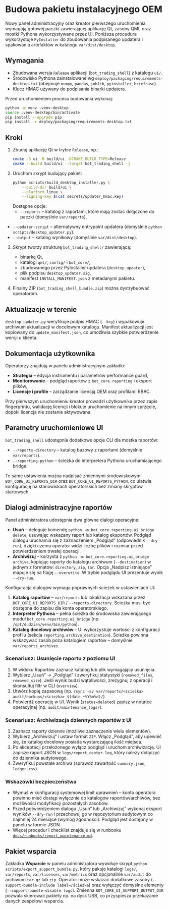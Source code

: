 # Budowa pakietu instalacyjnego OEM

Nowy panel administracyjny oraz kreator pierwszego uruchomienia wymagają gotowej paczki
zawierającej aplikację Qt, zasoby QML oraz mostki Pythona wykorzystywane przez UI.
Poniższa procedura wykorzystuje `PyInstaller` do zbudowania podpisanego updatera i
spakowania artefaktów w katalogu `var/dist/desktop`.

## Wymagania

* Zbudowana wersja `Release` aplikacji (`bot_trading_shell`) z katalogu `ui/`.
* Środowisko Pythona zainstalowane wg `deploy/packaging/requirements-desktop.txt`
  (obejmuje `numpy`, `pandas`, `joblib`, `pyinstaller`, `briefcase`).
* Klucz HMAC używany do podpisania binarki updatera.

Przed uruchomieniem procesu budowania wykonaj:

```bash
python -m venv .venv-desktop
source .venv-desktop/bin/activate
pip install --upgrade pip
pip install -r deploy/packaging/requirements-desktop.txt
```

## Kroki

1. Zbuduj aplikację Qt w trybie `Release`, np.:
   ```bash
   cmake -S ui -B build/ui -DCMAKE_BUILD_TYPE=Release
   cmake --build build/ui --target bot_trading_shell -j
   ```
2. Uruchom skrypt budujący pakiet:
   ```bash
   python scripts/build_desktop_installer.py \
       --build-dir build/ui \
       --platform linux \
       --signing-key $(cat secrets/updater_hmac.key)
   ```
   Dostępne opcje:
   * `--reports` – katalog z raportami, które mają zostać dołączone do paczki (domyślnie `var/reports`).
  * `--updater-script` – alternatywny entrypoint updatera (domyślnie `python scripts/desktop_updater.py`).
   * `--output` – katalog wynikowy (domyślnie `var/dist/desktop`).

3. Skrypt tworzy strukturę `bot_trading_shell/` zawierającą:
   * binarkę Qt,
   * katalogi `qml/`, `config/` i `bot_core/`,
   * zbudowanego przez PyInstaller updatera (`desktop_updater`),
   * plik podpisu `desktop_updater.sig`,
   * manifest `INSTALL_MANIFEST.json` z metadanymi pakietu.

4. Finalny ZIP (`bot_trading_shell_bundle.zip`) można dystrybuować operatorom.

## Aktualizacje w terenie

`desktop_updater.py` weryfikuje podpis HMAC (`--key`) i wypakowuje archiwum aktualizacji
w docelowym katalogu. Manifest aktualizacji jest kopiowany do `update_manifest.json`,
co umożliwia szybkie potwierdzenie wersji u klienta.

## Dokumentacja użytkownika

Operatorzy znajdują w panelu administracyjnym zakładki:

* **Strategia** – edycja instrumentu i parametrów performance guard,
* **Monitorowanie** – podgląd raportów z `bot_core.reporting` i eksport plików,
* **Licencje i profile** – zarządzanie licencją OEM oraz profilami RBAC.

Przy pierwszym uruchomieniu kreator prowadzi użytkownika przez zapis fingerprintu,
walidację licencji i blokuje uruchomienie na innym sprzęcie, dopóki licencja nie
zostanie aktywowana.

## Parametry uruchomieniowe UI

`bot_trading_shell` udostępnia dodatkowe opcje CLI dla mostka raportów:

* `--reports-directory` – katalog bazowy z raportami (domyślnie `var/reports`).
* `--reporting-python` – ścieżka do interpretera Pythona uruchamiającego bridge.

Te same ustawienia można nadpisać zmiennymi środowiskowymi
`BOT_CORE_UI_REPORTS_DIR` oraz `BOT_CORE_UI_REPORTS_PYTHON`, co ułatwia
konfigurację na stanowiskach operatorskich bez zmiany skryptów startowych.

## Dialogi administracyjne raportów

Panel administratora udostępnia dwa główne dialogi operacyjne:

* **Usuń** – deleguje komendę `python -m bot_core.reporting.ui_bridge delete`,
  usuwając wskazany raport lub katalog eksportów. Podgląd dialogu uruchamia się
  z zaznaczeniem „Podgląd” (odpowiednik `--dry-run`), dzięki czemu operator
  widzi liczbę plików i rozmiar przed potwierdzeniem trwałej operacji.
* **Archiwizuj** – korzysta z `python -m bot_core.reporting.ui_bridge archive`,
  kopiując raporty do katalogu archiwum (`--destination`) w jednym z formatów:
  `directory`, `zip`, `tar`. Opcja „Nadpisz istniejące” mapuje się na flagę
  `--overwrite`. W trybie podglądu UI prezentuje wynik `--dry-run`.

Konfiguracja dialogów wymaga poprawnych ścieżek w ustawieniach UI:

1. **Katalog raportów** – `var/reports` lub lokalizacja wskazana przez
   `BOT_CORE_UI_REPORTS_DIR` / `--reports-directory`. Ścieżka musi być dostępna
   do zapisu dla konta operatorskiego.
2. **Interpreter Pythona** – pełna ścieżka do środowiska zawierającego moduł
   `bot_core.reporting.ui_bridge` (np. `/opt/dudzian/venv/bin/python`).
3. **Katalog docelowy archiwów** – UI wykorzystuje wartości z konfiguracji
   profilu (sekcja `reporting.archive_destination`). Ścieżka powinna wskazywać
   zasób poza katalogiem raportów – domyślnie `var/reports_archives`.

### Scenariusz: Usunięcie raportu z poziomu UI

1. W widoku Raportów zaznacz katalog lub plik wymagający usunięcia.
2. Wybierz „Usuń” → „Podgląd” i zweryfikuj statystyki (`removed_files`,
   `removed_size`). Jeśli wynik budzi wątpliwości, zrezygnuj z operacji i
   skonsultuj filtr w CLI (`overview`).
3. Utwórz kopię zapasową (np. `rsync -av var/reports/<ścieżka>
   audit/backups/<ścieżka>_$(date +%Y%m%d)/`).
4. Potwierdź operację w UI. Wynik (`status=deleted`) zapisz w notatce
   operacyjnej (np. `audit/maintenance_logs/`).

### Scenariusz: Archiwizacja dziennych raportów z UI

1. Zaznacz raporty dzienne (możliwe zaznaczenie wielu elementów).
2. Wybierz „Archiwizuj” i ustaw format `ZIP`. Włącz „Podgląd”, aby upewnić się,
   że katalog docelowy posiada wystarczającą ilość miejsca.
3. Po akceptacji przełożonego wyłącz podgląd i uruchom archiwizację. UI
   zapisze raport JSON w `logs/report_center.log`, który należy dołączyć do
   dziennika audytowego.
4. Zweryfikuj powstałe archiwa (sprawdź zawartość `summary.json`, `ledger.csv`).

### Wskazówki bezpieczeństwa

* Wymuś w konfiguracji systemowej limit uprawnień – konto operatora powinno
  mieć dostęp wyłącznie do katalogów raportów/archiwów, bez możliwości
  modyfikacji pozostałych zasobów.
* Przed potwierdzeniem dialogu „Usuń” lub „Archiwizuj” wykonaj eksport
  wyników `--dry-run` i przechowuj go w repozytorium audytowym co najmniej 24
  miesiące (wymóg zgodności). Podgląd jest dostępny w panelu w formie JSON.
* Więcej procedur i checklist znajduje się w runbooku
  [`docs/runbooks/report_maintenance.md`](../runbooks/report_maintenance.md).

## Pakiet wsparcia

Zakładka **Wsparcie** w panelu administratora wywołuje skrypt
`python scripts/export_support_bundle.py`, który pakuje katalogi `logs/`,
`var/reports`, `var/licenses`, `var/metrics` oraz opcjonalnie `var/audit` do
archiwum `tar.gz` lub `zip`. Operator może wskazać dodatkowe zasoby (`--support-bundle-include label=/ścieżka`) oraz wyłączyć
domyślne elementy (`--support-bundle-disable logs`). Zmienna
`BOT_CORE_UI_SUPPORT_OUTPUT_DIR` pozwala skierować pakiety np. na dysk USB,
co przyspiesza przekazanie danych zespołowi wsparcia.
